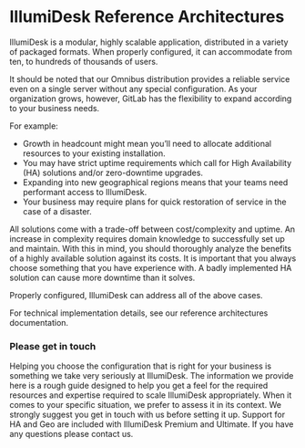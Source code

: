# IllumiDesk Reference Architectures

IllumiDesk is a modular, highly scalable application, distributed in a variety of packaged formats. When properly configured, it can accommodate from ten, to hundreds of thousands of users.

It should be noted that our Omnibus distribution provides a reliable service even on a single server without any special configuration. As your organization grows, however, GitLab has the flexibility to expand according to your business needs.

For example:

* Growth in headcount might mean you’ll need to allocate additional resources to your existing installation.
* You may have strict uptime requirements which call for High Availability \(HA\) solutions and/or zero-downtime upgrades.
* Expanding into new geographical regions means that your teams need performant access to IllumiDesk.
* Your business may require plans for quick restoration of service in the case of a disaster.

All solutions come with a trade-off between cost/complexity and uptime. An increase in complexity requires domain knowledge to successfully set up and maintain. With this in mind, you should thoroughly analyze the benefits of a highly available solution against its costs. It is important that you always choose something that you have experience with. A badly implemented HA solution can cause more downtime than it solves.

Properly configured, IllumiDesk can address all of the above cases.

For technical implementation details, see our reference architectures documentation.

### Please get in touch <a id="please-get-in-touch"></a>

Helping you choose the configuration that is right for your business is something we take very seriously at IllumiDesk. The information we provide here is a rough guide designed to help you get a feel for the required resources and expertise required to scale IllumiDesk appropriately. When it comes to your specific situation, we prefer to assess it in its context. We strongly suggest you get in touch with us before setting it up. Support for HA and Geo are included with IllumiDesk Premium and Ultimate. If you have any questions please contact us.

